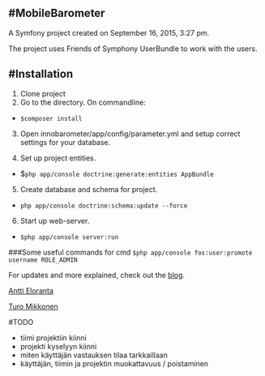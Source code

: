 #MobileBarometer
---

A Symfony project created on September 16, 2015, 3:27 pm.

The project uses Friends of Symphony UserBundle to work with the users.

#Installation
---
1. Clone project
2. Go to the directory. On commandline:
  + `$composer install`

3. Open innobarometer/app/config/parameter.yml and setup correct settings for your database.

4. Set up project entities.
  + $`php app/console doctrine:generate:entities AppBundle`

5. Create database and schema for project.
  + `php app/console doctrine:schema:update --force`

6. Start up web-server.
  + `$php app/console server:run`

###Some useful commands for cmd
`$php app/console fos:user:promote username ROLE_ADMIN`






For updates and more explained, check  out the [blog](https://slothfuldesigns.wordpress.com).

[Antti Eloranta](https://anttieloranta.wordpress.com)

[Turo Mikkonen](https://turomikkonen.wordpress.com)

#TODO


+ tiimi projektiin kiinni
+ projekti kyselyyn kiinni
+ miten käyttäjän vastauksen tilaa tarkkaillaan
+ käyttäjän, tiimin ja projektin muokattavuus / poistaminen



